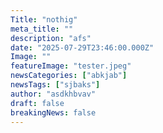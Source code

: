 ```yaml
---
Title: "nothig"
meta_title: ""
description: "afs"
date: "2025-07-29T23:46:00.000Z"
Image: ""
featureImage: "tester.jpeg"
newsCategories: ["abkjab"]
newsTags: ["sjbaks"]
author: "asdkhbvav"
draft: false
breakingNews: false
---
```


